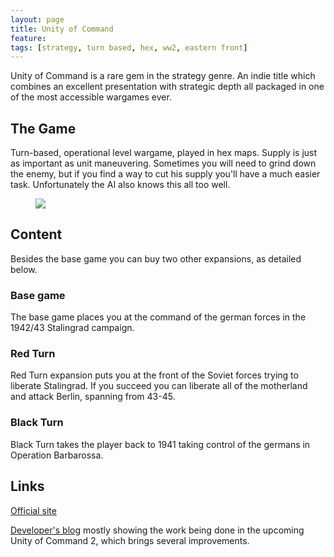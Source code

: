 ```yaml
---
layout: page
title: Unity of Command
feature: 
tags: [strategy, turn based, hex, ww2, eastern front]
---
```


Unity of Command is a rare gem in the strategy genre. An indie title which combines an excellent presentation with strategic depth all packaged in one of the most accessible wargames ever.

## The Game

Turn-based, operational level wargame, played in hex maps. Supply is just as important as unit maneuvering. Sometimes you will need to grind down the enemy, but if you find a way to cut his supply you'll have a much easier task. Unfortunately the AI also knows this all too well.

<figure class="half">
    <a href="https://i.imgur.com/9Kd7zle.jpg"><img src="https://i.imgur.com/9Kd7zle.jpg"></a>
</figure>

## Content

Besides the base game you can buy two other expansions, as detailed below.

### Base game

The base game places you at the command of the german forces in the 1942/43 Stalingrad campaign.

### Red Turn

Red Turn expansion puts you at the front of the Soviet forces trying to liberate Stalingrad. If you succeed you can liberate all of the motherland and attack Berlin, spanning from 43-45.

### Black Turn

Black Turn takes the player back to 1941 taking control of the germans in Operation Barbarossa.

## Links

[Official site](https://unityofcommand.net/)

[Developer's blog](https://unityofcommand.net/blog/) mostly showing the work being done in the upcoming Unity of Command 2, which brings several improvements.